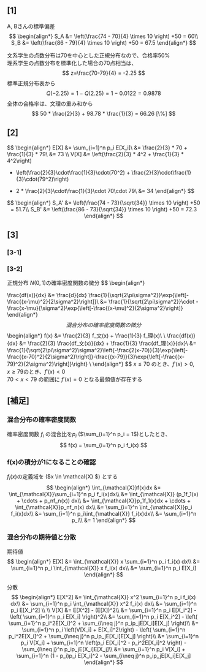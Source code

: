 ## [1]
A, Bさんの標準偏差
$$
\begin{align*}
S_A &= \left(\frac{74 - 70}{4} \times 10 \right) +50 = 60\\
S_B &= \left(\frac{86 - 79}{4} \times 10 \right) +50 = 67.5
\end{align*}
$$

文系学生の点数分布は70を中心とした正規分布なので、合格率50%  
理系学生の点数分布を標準化した場合の70点相当は、
$$
z=\frac{70-79}{4} = -2.25
$$
標準正規分布表から 
$$
Q(-2.25) = 1-Q(2.25) = 1 - 0.0122 = 0.9878
$$
全体の合格率は、文理の重み和から  
$$
50 * \frac{2}{3} + 98.78 * \frac{1}{3} = 66.26 [\%]
$$

## [2]

$$
\begin{align*}
E[X] &= \sum_{i=1}^n p_i E[X_i]\\
&= \frac{2}{3} * 70 + \frac{1}{3} * 79\\
&= 73
\\\\
V[X] &= \left(\frac{2}{3} * 4^2 + \frac{1}{3} *  4^2\right) 
+ \left(\frac{2}{3}\cdot\frac{1}{3}\cdot(70^2) + \frac{2}{3}\cdot\frac{1}{3}\cdot(79^2)\right) 
- 2 * \frac{2}{3}\cdot\frac{1}{3}\cdot 70\cdot 79\\
&= 34
\end{align*}
$$

$$
\begin{align*}
S_A' &= \left(\frac{74 - 73}{\sqrt{34}} \times 10 \right) +50 = 51.7\\
S_B' &= \left(\frac{86 - 73}{\sqrt{34}} \times 10 \right) +50 = 72.3
\end{align*}
$$

## [3]
### [3-1]

### [3-2]
正規分布 $N(0, 1)$の確率密度関数の微分
$$
\begin{align*}

\frac{df(x)}{dx} &= \frac{d}{dx} \frac{1}{\sqrt{2\pi\sigma^2}}\exp{\left[-\frac{(x-\mu)^2}{2\sigma^2}\right]}\\
&= \frac{1}{\sqrt{2\pi\sigma^2}}\cdot -\frac{x-\mu}{\sigma^2}\exp{\left[-\frac{(x-\mu)^2}{2\sigma^2}\right]}
\end{align*}
$$
混合分布の確率密度関数の微分
$$
\begin{align*}
f(x) &= \frac{2}{3} f_文(x) + \frac{1}{3} f_理(x)\\
\\
\frac{df(x)}{dx} &= \frac{2}{3} \frac{df_文(x)}{dx} + \frac{1}{3} \frac{df_理(x)}{dx}\\
&= \frac{1}{\sqrt{2\pi\sigma^2}\sigma^2}\left\{-\frac{2(x-70)}{3}\exp{\left[-\frac{(x-70)^2}{2\sigma^2}\right]}-\frac{(x-79)}{3}\exp{\left[-\frac{(x-79)^2}{2\sigma^2}\right]}\right\}
\\
\end{align*}
$$
$x\le70$ のとき、$f'(x)\gt0$, $x\ge79$のとき、$f'(x)\lt0$  
$70\lt x\lt79$ の範囲に $f'(x)=0$ となる最頻値が存在する



## [補足]
### 混合分布の確率密度関数  
確率密度関数 $f_i$ の混合比を$p_i$ ($\sum_{i=1}^n p_i = 1$)としたとき、
$$
f(x) = \sum_{i=1}^n p_i f_i(x)
$$
### f(x)の積分が1になることの確認
$f_i(x)$の定義域を ($x \in \mathcal{X} $) とする
$$
\begin{align*}
\int_{\mathcal{X}}f(x)dx &= \int_{\mathcal{X}}\sum_{i=1}^n p_i f_i(x)dx\\
&= \int_{\mathcal{X}} (p_1f_1(x) + \cdots + p_nf_n(x)) dx\\
&= \int_{\mathcal{X}}p_1f_1(x)dx + \cdots + \int_{\mathcal{X}}p_nf_n(x) dx\\
&= \sum_{i=1}^n \int_{\mathcal{X}}p_i f_i(x)dx\\
&= \sum_{i=1}^n p_i\int_{\mathcal{X}} f_i(x)dx\\
&= \sum_{i=1}^n p_i\\
&= 1
\end{align*}
$$

### 混合分布の期待値と分散
期待値
$$
\begin{align*}
E[X] &= \int_{\mathcal{X}} x \sum_{i=1}^n p_i f_i(x) dx\\
&= \sum_{i=1}^n p_i \int_{\mathcal{X}} x   f_i(x) dx\\
&= \sum_{i=1}^n p_i E[X_i]
\end{align*}
$$

分散
$$
\begin{align*}
E[X^2] &= \int_{\mathcal{X}} x^2 \sum_{i=1}^n p_i f_i(x) dx\\
&= \sum_{i=1}^n p_i \int_{\mathcal{X}} x^2   f_i(x) dx\\
&= \sum_{i=1}^n p_i E[X_i^2]
\\
\\
V[X] &= E[X^2] - (E[X])^2\\
&= \sum_{i=1}^n p_i E[X_i^2] - \left( \sum_{i=1}^n p_i E[X_i] \right)^2\\
&= \sum_{i=1}^n p_i E[X_i^2] - \left( \sum_{i=1}^n  p_i^2E[X_i]^2 + \sum_{i\neq j}^n p_ip_jE[X_i]E[X_j] \right)\\
&= \sum_{i=1}^n p_i \left(V[X_i] + E[X_i]^2\right) - \left( \sum_{i=1}^n  p_i^2E[X_i]^2 + \sum_{i\neq j}^n p_ip_jE[X_i]E[X_j] \right)\\
&= \sum_{i=1}^n p_i V[X_i] +  \sum_{i=1}^n  \left(p_i E[X_i]^2 -  p_i^2E[X_i]^2 \right) - \sum_{i\neq j}^n p_ip_jE[X_i]E[X_j]\\
&= \sum_{i=1}^n p_i V[X_i] +  \sum_{i=1}^n  (1 - p_i)p_i E[X_i]^2  - \sum_{i\neq j}^n p_ip_jE[X_i]E[X_j]
\end{align*}
$$
